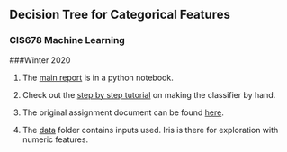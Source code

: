 ## Decision Tree for Categorical Features

### CIS678 Machine Learning

###Winter 2020

1. The [main report](https://github.com/jul-carras/scratch_decision_tree/blob/master/project-3-decision_trees.ipynb) is in a python notebook.

2. Check out the [step by step tutorial](https://github.com/jul-carras/scratch_decision_tree/blob/master/tutorial-decision-tree.pdf) on making the classifier by hand.

3. The original assignment document can be found [here](https://github.com/jul-carras/scratch_decision_tree/blob/master/project3.pdf).

4. The [data](https://github.com/jul-carras/scratch_decision_tree/tree/master/data) folder contains inputs used. Iris is there for exploration with numeric features. 
